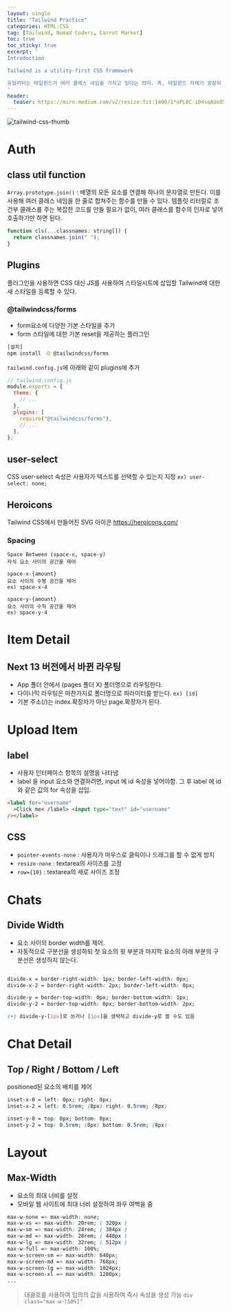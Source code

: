```yaml
---
layout: single
title: "Tailwind Practice"
categories: HTML-CSS 
tag: [Tailwind, Nomad Coders, Carrot Market]
toc: true
toc_sticky: true
excerpt: '
Introduction

Tailwind is a utility-first CSS framework

유틸리티는 테일윈드가 여러 클레스 네임을 가지고 있다는 의미. 즉, 테일윈드 자체가 굉장히 큰 CSS 파일이다. 우리는 이미 정의된 클래스네임을 가지고 조합하여 CSS 작업을 할 수 있는데 이는 생산성에 굉장히 큰 도움을 준다.
'
header:
  teaser: https://miro.medium.com/v2/resize:fit:1400/1*oPL8C-i04sqAUoOS_da9aA.jpeg
---
```


![tailwind-css-thumb](https://miro.medium.com/v2/resize:fit:1400/1*oPL8C-i04sqAUoOS_da9aA.jpeg)

# Auth

## class util function

`Array.prototype.join()` : 배열의 모든 요소를 연결해 하나의 문자열로 만든다.
이를 사용해 여러 클래스 네임을 한 줄로 합쳐주는 함수를 만들 수 있다. 템플릿 리터럴로 조건부 클래스를 주는 복잡한 코드를 만들 필요가 없이, 여러 클래스를 함수의 인자로 넣어 호출하기만 하면 된다.

```jsx
function cls(...classnames: string[]) {
  return classnames.join(" ");
}
```

## Plugins

플러그인을 사용하면 CSS 대신 JS를 사용하여 스타일시트에 삽입할 Tailwind에 대한 새 스타일을 등록할 수 있다.

### @tailwindcss/forms

- form요소에 다양한 기본 스타일을 추가
- form 스타일에 대한 기본 reset을 제공하는 플러그인

```bash
[설치]
npm install -D @tailwindcss/forms
```

`tailwind.config.js`에 아래와 같이 plugins에 추가

```jsx
// tailwind.config.js
module.exports = {
  theme: {
    // ...
  },
  plugins: [
    require("@tailwindcss/forms"),
    // ...
  ],
};
```

## user-select

CSS user-select 속성은 사용자가 텍스트를 선택할 수 있는지 지정 `ex) user-select: none;`

## Heroicons

Tailwind CSS에서 만들어진 SVG 아이콘
https://heroicons.com/

### Spacing

```
Space Between (space-x, space-y)
자식 요소 사이의 공간을 제어

space-x-{amount}
요소 사이의 수평 공간을 제어
ex) space-x-4

space-y-{amount}
요소 사이의 수직 공간을 제어
ex) space-y-4
```

# Item Detail

## Next 13 버전에서 바뀐 라우팅

- App 폴더 안에서 (pages 폴더 X) 폴더명으로 라우팅한다.
- 다이나믹 라우팅은 마찬가지로 폴더명으로 파라미터를 받는다. `ex) [id]`
- 기본 주소(/)는 index.확장자가 아닌 page.확장자가 된다.

# Upload Item

## label

- 사용자 인터페이스 항목의 설명을 나타냄
- label 을 input 요소와 연결하려면, input 에 id 속성을 넣어야함.
  그 후 label 에 id 와 같은 값의 for 속성을 삽입.

```html
<label for="username"
  >Click me< /label> <input type="text" id="username"
/></label>
```

## CSS

- `pointer-events-none` : 사용자가 마우스로 클릭이나 드래그를 할 수 없게 방지
- `resize-none` : textarea의 사이즈를 고정
- `row={10}` : textarea의 세로 사이즈 조정

# Chats

## Divide Width

- 요소 사이의 border width를 제어.
- 자동적으로 구분선을 생성하되 첫 요소의 윗 부분과 마지막 요소의 아래 부분의 구분선은 생성하지 않는다.

```css

divide-x = border-right-width: 1px; border-left-width: 0px;
divide-x-2 = border-right-width: 2px; border-left-width: 0px;

divide-y = border-top-width: 0px; border-bottom-width: 1px;
divide-y-2 = border-top-width: 0px; border-bottom-width: 2px;

(+) divide-y-[1px]로 쓰거나 [1px]을 생략하고 divide-y로 쓸 수도 있음
```

# Chat Detail

## Top / Right / Bottom / Left

positioned된 요소의 배치를 제어

```css
inset-x-0 = left: 0px; right: 0px;
inset-x-2 = left: 0.5rem; (8px) right: 0.5rem; (8px)

inset-y-0 = top: 0px; bottom: 0px;
inset-y-2 = top: 0.5rem; (8px) bottom: 0.5rem; (8px)

```

# Layout

## Max-Width

- 요소의 최대 너비를 설정
- 모바일 웹 사이트에 최대 너비 설정하여 좌우 여백을 줌

```css
max-w-none => max-width: none;
max-w-xs => max-width: 20rem; ( 320px )
max-w-sm => max-width: 24rem; ( 384px )
max-w-md => max-width: 28rem; ( 448px )
max-w-lg => max-width: 32rem; ( 512px )
max-w-full => max-width: 100%;
max-w-screen-sm => max-width: 640px;
max-w-screen-md => max-width: 768px;
max-w-screen-lg => max-width: 1024px;
max-w-screen-xl => max-width: 1280px;
...

```

> 대괄호를 사용하여 임의의 값을 사용하여 즉시 속성을 생성 가능
> `div class="max-w-[50%]"`

